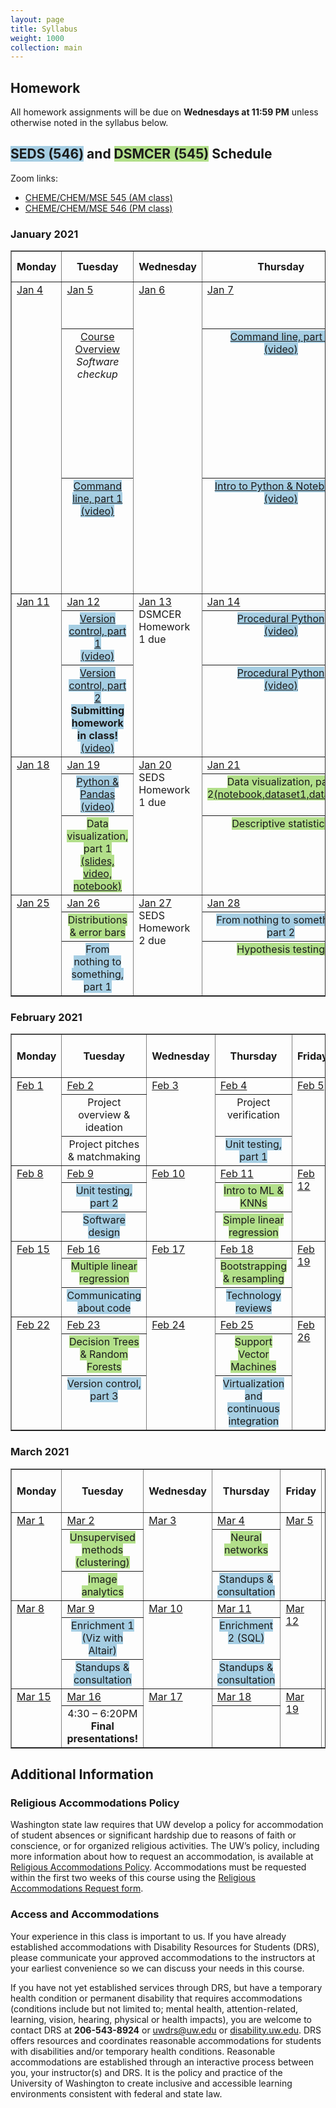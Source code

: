 ```yaml
---
layout: page
title: Syllabus
weight: 1000
collection: main
---
```


## Homework

All homework assignments will be due on **Wednesdays at 11:59 PM** unless otherwise noted in the syllabus below.

## <span style="background-color:#a6cee3">SEDS (546)</span> and <span style="background-color:#b2df8a">DSMCER (545)</span> Schedule

<!-- See the courses' Canvas pages for Zoom links. -->
Zoom links:
* [CHEME/CHEM/MSE 545 (AM class)](https://washington.zoom.us/j/92586146731)
* [CHEME/CHEM/MSE 546 (PM class)](https://washington.zoom.us/j/99605747979)

<!--SEDS background color: #a6cee3
DSMCER background color: #b2df8a-->

### January 2021

<table style="border-collapse: collapse; width: 100%; " border="1">
<tbody>
<tr>
<th>Monday</th>
<th>Tuesday</th>
<th>Wednesday</th>
<th>Thursday</th>
<th>Friday</th>
<th>References &amp; <br />Homework</th>
</tr>
<!-- this is a new week -->
<tr valign="top">
<td rowspan="3"><u>Jan 4</u></td>
<td rowspan="1"><u>Jan 5</u></td>
<td rowspan="3"><u>Jan 6</u></td>
<td rowspan="1"><u>Jan 7</u></td>
<td rowspan="3"><u>Jan 8</u></td>
<td rowspan="3">
<ul>
<li><span style="background-color:#b2df8a"><a href="https://aiche-onlinelibrary-wiley-com.offcampus.lib.washington.edu/doi/epdf/10.1002/aic.15192">DSMCER assigned reading</a></span></li>
<li><span style="background-color:#a6cee3"><a href="https://github.com/UWDIRECT/UWDIRECT.github.io/raw/master/Wi21_content/SEDS/CSE%20390%20Bash%20Command%20Reference.pdf">bash command line reference</a></span></li>
<li><span style="background-color:#b2df8a"><a href="https://docs.google.com/document/d/1Ypo5QcCInFlOqm2GknYK4aYfZ1ALCFzcpy3aTa5nzz0/edit?usp=sharing">DSMCER Homework 1 (Due 1/13 11:59 PM)</a> <a href="https://classroom.github.com/a/MZCfve8h">GitHub for DSMCER HW1</a></span></li>
<!-- This is the link for DSMCER HW 1 in our classroom: https://classroom.github.com/a/MZCfve8h -->
<li><span style="background-color:#a6cee3"><a href="https://docs.google.com/document/d/1rzP02Vm4LKmuprnskMZjI1s7l4HkGzbqb5nHU0WyS0s/edit?usp=sharing">SEMDS Homework 1 (Due 1/20 11:59 PM)</a> <a href="https://classroom.github.com/a/hDUJkLmY">GitHub for SEMDS HW1</a></span></li>
<!-- This is the link for SEDS HW 1 in our classroom: https://classroom.github.com/a/hDUJkLmY -->
</ul>
</td>
</tr>
<tr align="center" valign="top">
<td ><a href="https://github.com/UWDIRECT/UWDIRECT.github.io/blob/master/Wi21_content/DSMCER/L1_Intro_to_Data_Science.pptx?raw=true">Course Overview</a><br/><i>Software checkup</i><br/></td>
<td ><span style="background-color:#a6cee3"><a href="https://github.com/UWDIRECT/UWDIRECT.github.io/blob/master/Wi21_content/SEDS/L1.1.Command_Line.pptx?raw=true">Command line, part 2</a><br /><a href="https://uw.hosted.panopto.com/Panopto/Pages/Viewer.aspx?id=707ff4ca-0154-4c24-aef7-aca901417d01">(video)</a></span></td>
</tr>
<tr align="center" valign="top">
<td ><span style="background-color:#a6cee3"><A href="https://github.com/UWDIRECT/UWDIRECT.github.io/blob/master/Wi21_content/SEDS/L1.1.Command_Line.pptx?raw=true">Command line, part 1</a><br /><a href="https://uw.hosted.panopto.com/Panopto/Pages/Viewer.aspx?id=d087e347-79c8-4ffa-972c-aca701739059">(video)</a></span></td>
<td ><span style="background-color:#a6cee3"><a href="https://raw.githubusercontent.com/UWDIRECT/UWDIRECT.github.io/master/Wi21_content/SEDS/L2.Simple_Breakout.ipynb">Intro to Python &amp; Notebooks</a><br /><a href="https://uw.hosted.panopto.com/Panopto/Pages/Viewer.aspx?id=9308dd7f-a852-435d-9acb-aca90172c808">(video)</a></span></td>
</tr>
<!-- end of week -->
<!-- this is a new week -->
<tr valign="top">
<td rowspan="3"><u>Jan 11</u></td>
<td rowspan="1"><u>Jan 12</u></td>
<td rowspan="3"><u>Jan 13</u><br/>DSMCER Homework 1 due</td>
<td rowspan="1"><u>Jan 14</u></td>
<td rowspan="3"><u>Jan 15</u></td>
<td rowspan="3"><ul><li><span style="background-color:#a6cee3"><a href="http://swcarpentry.github.io/git-novice/">Version Control with Git</a></span></li></ul>
</td>
</tr>
<tr align="center" valign="top">
<td ><span style="background-color:#a6cee3"><a href="https://github.com/UWDIRECT/UWDIRECT.github.io/blob/master/Wi21_content/SEDS/L3.Version_Control.pptx?raw=true">Version control, part 1</a><br/><a href="https://uw.hosted.panopto.com/Panopto/Pages/Viewer.aspx?id=68c14994-f96e-40bd-b818-acae0141dcdc">(video)</a></span></td>
<td ><span style="background-color:#a6cee3"><a href="https://raw.githubusercontent.com/UWDIRECT/UWDIRECT.github.io/master/Wi21_content/SEDS/L5.Procedural_Python.ipynb">Procedural Python</a><br /><a href="https://uw.hosted.panopto.com/Panopto/Pages/Viewer.aspx?id=8ceac5c4-76d3-42df-8eaa-acb00141e729">(video)</a></span></td>
</tr>
<tr align="center" valign="top">
<td ><span style="background-color:#a6cee3"><a href="https://github.com/UWDIRECT/UWDIRECT.github.io/blob/master/Wi21_content/SEDS/L3.Version_Control.pptx?raw=true">Version control, part 2</a><br/><b>Submitting homework in class!</b><br/><a href="https://uw.hosted.panopto.com/Panopto/Pages/Viewer.aspx?id=a7074a7c-1270-44bb-b019-acae01731dbe">(video)</a></span></td>
<td ><span style="background-color:#a6cee3"><a href="https://raw.githubusercontent.com/UWDIRECT/UWDIRECT.github.io/master/Wi21_content/SEDS/L5.Procedural_Python.ipynb">Procedural Python</a><br /><a href="https://uw.hosted.panopto.com/Panopto/Pages/Viewer.aspx?id=326001db-160e-4129-bee4-acb001732df7">(video)</a></span></td>
</tr>
<!-- end of week -->
<!-- this is a new week -->
<tr valign="top">
<td rowspan="3"><u>Jan 18</u></td>
<td rowspan="1"><u>Jan 19</u></td>
<td rowspan="3"><u>Jan 20</u><br/>SEDS Homework 1 due</td>
<td rowspan="1"><u>Jan 21</u></td>
<td rowspan="3"><u>Jan 22</u></td>
<td rowspan="3"><li><span style="background-color:#a6cee3"><a href="https://classroom.github.com/a/DaEgO3K7">SEMDS Homework 2 (Due 1/27 11:59 PM)</a></span></li>
</td>
</tr>
<tr align="center" valign="top">
<td ><span style="background-color:#a6cee3"><a href="https://raw.githubusercontent.com/UWDIRECT/UWDIRECT.github.io/master/Wi21_content/SEDS/L4.Python.ipynb">Python & Pandas</a><br/><a href="https://uw.hosted.panopto.com/Panopto/Pages/Viewer.aspx?id=92416f7b-4fc7-471a-bbc3-acb50142356e">(video)</a></span></td>
<td ><span style="background-color:#b2df8a">Data visualization, part 2<a href="https://raw.githubusercontent.com/UWDIRECT/UWDIRECT.github.io/master/Wi21_content/DSMCER/L2_Visualization_updated.ipynb">(notebook,</a><a href="https://raw.githubusercontent.com/UWDIRECT/UWDIRECT.github.io/master/Wi21_content/DSMCER/datasets/2015.csv">dataset1,</a><a href="https://raw.githubusercontent.com/UWDIRECT/UWDIRECT.github.io/master/Wi21_content/DSMCER/datasets/2017.csv">dataset2)</a></span></td>
</tr>  
<tr align="center" valign="top">
<td ><span style="background-color:#b2df8a">Data visualization, part 1 <a href="https://raw.githubusercontent.com/UWDIRECT/UWDIRECT.github.io/master/Wi21_content/DSMCER/L2_Visualization.pptx"> (slides,</a><a href="https://washington.zoom.us/rec/play/KDyt5698F14bmMm0mjkUQGN_xCwhEg9YU6wx9XxxZbVfmXbyVLEXvLJtaz4jG3goMFQUAbz0PSK22vNR.-QqBIKnYYWl9WuAS"> video, </a><a href="https://raw.githubusercontent.com/UWDIRECT/UWDIRECT.github.io/master/Wi21_content/DSMCER/L2_Visualization.ipynb"> notebook)</a></span></td>
<td ><span style="background-color:#b2df8a">Descriptive statistics</span></td>
</tr>


<!-- end of week -->
<!-- this is a new week -->
<tr valign="top">
<td rowspan="3"><u>Jan 25</u></td>
<td rowspan="1"><u>Jan 26</u></td>
<td rowspan="3"><u>Jan 27</u><br/>SEDS Homework 2 due</td>
<td rowspan="1"><u>Jan 28</u></td>
<td rowspan="3"><u>Jan 29</u></td>
<td rowspan="3">
</td>
</tr>
<tr align="center" valign="top">
<td ><span style="background-color:#b2df8a">Distributions & error bars</span></td>
<td ><span style="background-color:#a6cee3">From nothing to something, part 2</span></td>
</tr>
<tr align="center" valign="top">
<td ><span style="background-color:#a6cee3">From nothing to something, part 1</span></td>
<td ><span style="background-color:#b2df8a">Hypothesis testing</span></td>
</tr>
<!-- end of week -->
</tbody>
</table>

### February 2021

<table style="border-collapse: collapse; width: 100%; " border="1">
<tbody>
<tr>
<th>Monday</th>
<th>Tuesday</th>
<th>Wednesday</th>
<th>Thursday</th>
<th>Friday</th>
<th>References &amp; <br />Homework</th>
</tr>
<!-- this is a new week -->
<tr valign="top">
<td rowspan="3"><u>Feb 1</u></td>
<td rowspan="1"><u>Feb 2</u></td>
<td rowspan="3"><u>Feb 3</u></td>
<td rowspan="1"><u>Feb 4</u></td>
<td rowspan="3"><u>Feb 5</u></td>
<td rowspan="3">
</td>
</tr>
<tr align="center" valign="top">
<td >Project overview & ideation<br/></td>
<td >Project verification<br /></td>
</tr>
<tr align="center" valign="top">
<td >Project pitches & matchmaking<br /></td>
<td ><span style="background-color:#a6cee3">Unit testing, part 1</span></td>
</tr>
<!-- end of week -->
<!-- this is a new week -->
<tr valign="top">
<td rowspan="3"><u>Feb 8</u></td>
<td rowspan="1"><u>Feb 9</u></td>
<td rowspan="3"><u>Feb 10</u></td>
<td rowspan="1"><u>Feb 11</u></td>
<td rowspan="3"><u>Feb 12</u></td>
<td rowspan="3">
</td>
</tr>
<tr align="center" valign="top">
<td ><span style="background-color:#a6cee3">Unit testing, part 2</span></td>
<td ><span style="background-color:#b2df8a">Intro to ML & KNNs</span></td>
</tr>
<tr align="center" valign="top">
<td ><span style="background-color:#a6cee3">Software design</span></td>
<td ><span style="background-color:#b2df8a">Simple linear regression</span></td>
</tr>
<!-- end of week -->
<!-- this is a new week -->
<tr valign="top">
<td rowspan="3"><u>Feb 15</u></td>
<td rowspan="1"><u>Feb 16</u></td>
<td rowspan="3"><u>Feb 17</u></td>
<td rowspan="1"><u>Feb 18</u></td>
<td rowspan="3"><u>Feb 19</u></td>
<td rowspan="3">
</td>
</tr>
<tr align="center" valign="top">
<td ><span style="background-color:#b2df8a">Multiple linear regression</span></td>
<td ><span style="background-color:#b2df8a">Bootstrapping & resampling</span></td>
</tr>
<tr align="center" valign="top">
<td ><span style="background-color:#a6cee3">Communicating about code</span></td>
<td ><span style="background-color:#a6cee3">Technology reviews</span></td>
</tr>
<!-- end of week -->
<!-- this is a new week -->
<tr valign="top">
<td rowspan="3"><u>Feb 22</u></td>
<td rowspan="1"><u>Feb 23</u></td>
<td rowspan="3"><u>Feb 24</u></td>
<td rowspan="1"><u>Feb 25</u></td>
<td rowspan="3"><u>Feb 26</u></td>
<td rowspan="3">
</td>
</tr>
<tr align="center" valign="top">
<td ><span style="background-color:#b2df8a">Decision Trees & Random Forests</span></td>
<td ><span style="background-color:#b2df8a">Support Vector Machines</span></td>
</tr>
<tr align="center" valign="top">
<td ><span style="background-color:#a6cee3">Version control, part 3</span></td>
<td ><span style="background-color:#a6cee3">Virtualization and continuous integration</span></td>
</tr>
<!-- end of week -->
</tbody>
</table>

### March 2021

<table style="border-collapse: collapse; width: 100%; " border="1">
<tbody>
<tr>
<th>Monday</th>
<th>Tuesday</th>
<th>Wednesday</th>
<th>Thursday</th>
<th>Friday</th>
<th>References &amp; <br />Homework</th>
</tr>
<!-- this is a new week -->
<tr valign="top">
<td rowspan="3"><u>Mar 1</u></td>
<td rowspan="1"><u>Mar 2</u></td>
<td rowspan="3"><u>Mar 3</u></td>
<td rowspan="1"><u>Mar 4</u></td>
<td rowspan="3"><u>Mar 5</u></td>
<td rowspan="3">
</td>
</tr>
<tr align="center" valign="top">
<td ><span style="background-color:#b2df8a">Unsupervised methods (clustering)</span></td>
<td ><span style="background-color:#b2df8a">Neural networks</span></td>
</tr>
<tr align="center" valign="top">
<td ><span style="background-color:#b2df8a">Image analytics</span></td>
<td ><span style="background-color:#a6cee3">Standups & consultation</span></td>
</tr>
<!-- end of week -->
<!-- this is a new week -->
<tr valign="top">
<td rowspan="3"><u>Mar 8</u></td>
<td rowspan="1"><u>Mar 9</u></td>
<td rowspan="3"><u>Mar 10</u></td>
<td rowspan="1"><u>Mar 11</u></td>
<td rowspan="3"><u>Mar 12</u></td>
<td rowspan="3">
</td>
</tr>
<tr align="center" valign="top">
<td ><span style="background-color:#a6cee3">Enrichment 1 (Viz with Altair)</span></td>
<td ><span style="background-color:#a6cee3">Enrichment 2 (SQL)</span></td>
</tr>
<tr align="center" valign="top">
<td ><span style="background-color:#a6cee3">Standups & consultation</span></td>
<td ><span style="background-color:#a6cee3">Standups & consultation</span></td>
</tr>
<!-- end of week -->
<!-- this is a new week -->
<tr valign="top">
<td rowspan="2"><u>Mar 15</u></td>
<td rowspan="1"><u>Mar 16</u></td>
<td rowspan="2"><u>Mar 17</u></td>
<td rowspan="1"><u>Mar 18</u></td>
<td rowspan="2"><u>Mar 19</u></td>
<td rowspan="2">
</td>
</tr>
<tr align="center" valign="top">
<td >4:30 – 6:20PM<br><b>Final presentations!</b></td>
<td ></td>
</tr>
<!-- end of week -->
</tbody>
</table>


## Additional Information


### Religious Accommodations Policy
Washington state law requires that UW develop a policy for accommodation of student absences or significant hardship due to reasons of faith or conscience, or for organized religious activities. The UW’s policy, including more information about how to request an accommodation, is available at [Religious Accommodations Policy](https://registrar.washington.edu/staffandfaculty/religious-accommodations-policy/). Accommodations must be requested within the first two weeks of this course using the [Religious Accommodations Request form](https://registrar.washington.edu/students/religious-accommodations-request/).


### Access and Accommodations
Your experience in this class is important to us. If you have already established accommodations with Disability Resources for Students (DRS), please communicate your approved accommodations to the instructors at your earliest convenience so we can discuss your needs in this course.

If you have not yet established services through DRS, but have a temporary health condition or permanent disability that requires accommodations (conditions include but not limited to; mental health, attention-related, learning, vision, hearing, physical or health impacts), you are welcome to contact DRS at **206-543-8924** or <uwdrs@uw.edu> or [disability.uw.edu](http://depts.washington.edu/uwdrs/). DRS offers resources and coordinates reasonable accommodations for students with disabilities and/or temporary health conditions.  Reasonable accommodations are established through an interactive process between you, your instructor(s) and DRS.  It is the policy and practice of the University of Washington to create inclusive and accessible learning environments consistent with federal and state law.

